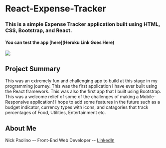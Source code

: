 # React-Expense-Tracker

### This is a simple Expense Tracker application built using HTML, CSS, Bootstrap, and React.
 
#### You can test the app [here](Heroku Link Goes Here) 

![](ReactExpenseTrackerScreenshot.png)

## Project Summary
This was an extremely fun and challenging app to build at this stage in my programming journey. This was the first 
application I have ever built using the React framework. This was also the first app that I built using Bootstrap. 
This was a welcome relief of some of the challenges of making a Mobile-Responsive application! I hope to add some features in the future such as a budget indicator, currency types with icons, and catagories that track percentages of Food, Utilities, Entertainment etc. 

## About Me

Nick Paolino -- Front-End Web Developer -- [LinkedIn](https://www.linkedin.com/in/nick-paolino-00469291/)